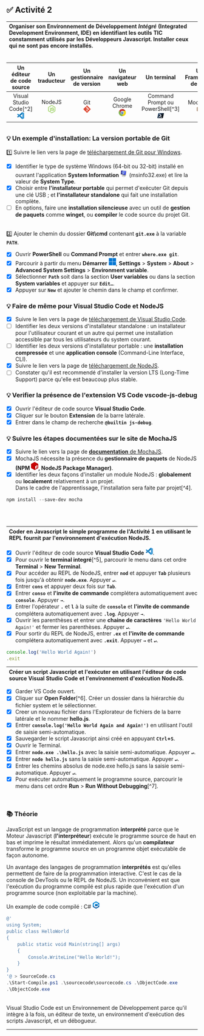 ## ✅ **Activité 2**

|Organiser son Environnement de Développement _Intégré_ (Integrated Development Environment, IDE) en identifiant les outils TIC constamment utilisés par les Développeurs Javascript. Installer ceux qui ne sont pas encore installés.|
|:---|
######
|Un éditeur de code source|Un traducteur|Un gestionnaire de version|Un navigateur web|Un terminal|Un Framework de test|Un débogueur|
|:---:|:---:|:---:|:---:|:---:|:---:|:---:|
|Visual Studio Code[^2]<br>![](./rsc/visual-studio-code-small.png)|NodeJS<br>![](./rsc/nodejs-small.png)|Git<br>![](./rsc/git-small.png)|Google Chrome<br>![](./rsc/google-chrome-small.png)|Command Prompt ou PowerShell[^3]<br>![](./rsc/powershell-small.png)|MochaJS<br>![](./rsc/mochajs-small.png)|vscode-js-debug<br>![](./rsc/vscode-js-debug-small.png)|
######
### 💡 **Un exemple d'installation: La version portable de Git**

1️⃣ Suivre le lien vers la page de [téléchargement de Git pour Windows](https://git-scm.com/download/win).
- [x] Identifier le type de système Windows (64-bit ou 32-bit) installé en ouvrant l'application **System Information** ![](./rsc/msinfo32-small.png) (msinfo32.exe) et lire la valeur de **System Type**.
- [x] Choisir entre **l'installateur portable** qui permet d'exécuter Git depuis une clé USB ; et **l'installateur standalone** qui fait une installation complète.
- [ ] En options, faire une **installation silencieuse** avec un outil de **gestion de paquets** comme **winget**, ou **compiler** le code source du projet Git.
######
2️⃣ Ajouter le chemin du dossier **Git\cmd** contenant **`git.exe`** à la variable **`PATH`**.
- [x] Ouvrir **PowerShell** ou **Command Prompt** et entrer **`where.exe git`**.
- [x] Parcourir à partir du menu **Démarrer** ![](./rsc/windows-start-menu-small.png), **Settings** > **System** > **About** > **Advanced System Settings** > **Environment variable**.
- [x] Sélectionner **`Path`** soit dans la section **User variables** ou dans la section **System variables** et appuyer sur **`Edit…`**.
- [x] Appuyer sur **`New`** et ajouter le chemin dans le champ et confirmer.

### 💡 **Faire de même pour Visual Studio Code et NodeJS**
- [x] Suivre le lien vers la page de [téléchargement de Visual Studio Code](https://code.visualstudio.com/#alt-downloads).
- [ ] Identifier les deux versions d'installateur standalone : un installateur pour l'utilisateur courant et un autre qui permet une installation accessible par tous les utilisateurs du system courant.
- [ ] Identifier les deux versions d'installateur portable : une **installation compressée** et une **application console** (Command-Line Interface, CLI).
- [x] Suivre le lien vers la page de [téléchargement de NodeJS](https://nodejs.org/en/download/).
- [ ] Constater qu'il est recommendé d'installer la version LTS (Long-Time Support) parce qu'elle est beaucoup plus stable.

### 💡 **Verifier la présence de l'extension VS Code vscode-js-debug**
- [x] Ouvrir l'éditeur de code source **Visual Studio Code**.
- [x] Cliquer sur le bouton **Extension** de la barre latérale.
- [x] Entrer dans le champ de recherche **`@builtin js-debug`**.

### 💡 **Suivre les étapes documentées sur le site de MochaJS**
- [x] Suivre le lien vers la page de [**documentation** de MochaJS](https://mochajs.org/#installation).
- [x] MochaJS nécessite la présence du **gestionnaire de paquets** de NodeJS **(NPM ![](./rsc/npm-small.png), NodeJS Package Manager)**.
- [x] Identifier les deux façons d'installer un module NodeJS : **globalement** ou **localement** relativement à un projet.<br>Dans le cadre de l'apprentissage, l'installation sera faite par projet[^4].
```powershell
npm install --save-dev mocha
```
<br>
<br>

|Coder en Javascript le simple programme de l'Activité 1 en utilisant le REPL fournit par l'environnement d'exécution NodeJS.|
|:---|
- [x] Ouvrir l'éditeur de code source **Visual Studio Code** ![](./rsc/visual-studio-code-small.png).
- [x] Pour ouvrir le **terminal integré**[^5], parcourir le menu dans cet ordre **Terminal** > **New Terminal**.
- [x] Pour accéder au REPL de NodeJS, entrer **`nod`** et appuyer **`Tab`** plusieurs fois jusqu'à obtenir **`node.exe`**. Appuyer **`↵`**.
- [x] Entrer **`cons`** et appuyer deux fois sur **`Tab`**.
- [x] Entrer **`conso`** et **l'invite de commande** complétera automatiquement avec **`console`**. Appuyer **`→`**.
- [x] Entrer l'opérateur **`.`** et **`l`** à la suite de **`console`** et **l'invite de commande** complétera automatiquement avec **`.log`**. Appuyer **`→`**.
- [x] Ouvrir les parenthèses et entrer une **chaine de caractères** `'Hello World Again!'` et fermer les parenthèses. Appuyer **`↵`**.
- [x] Pour sortir du REPL de NodeJS, entrer **`.ex`** et **l'invite de commande** complétera automatiquement avec **`.exit`**. Appuyer **`→`** et **`↵`**.
```js
console.log('Hello World Again!')
.exit
```
|Créer un script Javascript et l'exécuter en utilisant l'éditeur de code source Visual Studio Code et l'environnement d'exécution NodeJS.|
|:---|
- [x] Garder VS Code ouvert.
- [x] Cliquer sur **Open Folder**[^6]. Créer un dossier dans la hiérarchie du fichier system et le sélectionner.
- [x] Creer un nouveau fichier dans l'Explorateur de fichiers de la barre latérale et le nommer **hello.js**.
- [x] Entrer **`console.log('Hello World Again and Again!')`** en utilisant l'outil de saisie semi-automatique.
- [x] Sauvegarder le script Javascript ainsi créé en appuyant **`Ctrl`+`S`**.
- [x] Ouvrir le Terminal.
- [x] Entrer **`node.exe .\hello.js`** avec la saisie semi-automatique. Appuyer **`↵`**.
- [x] Entrer **`node hello.js`** sans la saisie semi-automatique. Appuyer **`↵`**.
- [x] Entrer les chemins absolus de node.exe hello.js sans la saisie semi-automatique. Appuyer **`↵`**.
- [x] Pour exécuter automatiquement le programme source, parcourir le menu dans cet ordre **Run** > **Run Without Debugging**[^7].
<br>

### 📚 Théorie

JavaScript est un langage de programmation **interprété** parce que le Moteur Javascript (**l'interpréteur**) exécute le programme source de haut en bas et imprime le résultat immédiatement. Alors qu'un **compilateur** transforme le programme source en un programme objet exécutable de façon autonome.

Un avantage des langages de programmation **interprétés** est qu'elles permettent de faire de la programmation interactive. C'est le cas de la console de DevTools ou le REPL de NodeJS. Un inconvénient est que l'exécution du programme compilé est plus rapide que l'exécution d'un programme source (non exploitable par la machine).

Un example de code compilé : C# ![](./rsc/c-sharp-small.png)
```powershell
@'
using System;  
public class HelloWorld
{  
	public static void Main(string[] args)  
	{  
		Console.WriteLine("Hello World!");   
	}  
} 
'@ > SourceCode.cs
.\Start-Compile.ps1 .\sourcecode\sourcecode.cs .\ObjectCode.exe
.\ObjectCode.exe
```
######
Visual Studio Code est un Environnement de Développement parce qu'il intègre à la fois, un éditeur de texte, un environnement d'exécution des scripts Javascript, et un débogueur.

---
<br>
